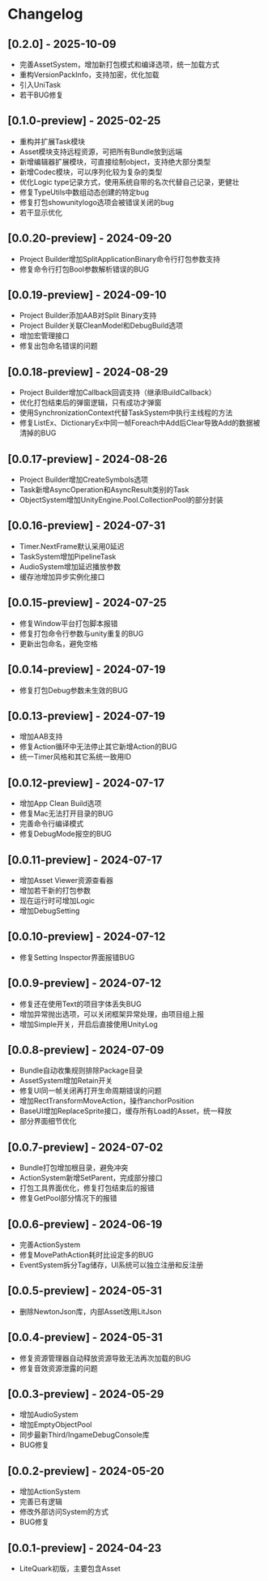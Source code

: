 # Changelog

## [0.2.0] - 2025-10-09
- 完善AssetSystem，增加新打包模式和编译选项，统一加载方式
- 重构VersionPackInfo，支持加密，优化加载
- 引入UniTask
- 若干BUG修复

## [0.1.0-preview] - 2025-02-25
- 重构并扩展Task模块
- Asset模块支持远程资源，可把所有Bundle放到远端
- 新增编辑器扩展模块，可直接绘制object，支持绝大部分类型
- 新增Codec模块，可以序列化较为复杂的类型
- 优化Logic type记录方式，使用系统自带的名次代替自己记录，更健壮
- 修复TypeUtils中数组动态创建的特定bug
- 修复打包showunitylogo选项会被错误关闭的bug
- 若干显示优化

## [0.0.20-preview] - 2024-09-20
- Project Builder增加SplitApplicationBinary命令行打包参数支持
- 修复命令行打包Bool参数解析错误的BUG

## [0.0.19-preview] - 2024-09-10
- Project Builder添加AAB对Split Binary支持
- Project Builder关联CleanModel和DebugBuild选项
- 增加宏管理接口
- 修复出包命名错误的问题

## [0.0.18-preview] - 2024-08-29
- Project Builder增加Callback回调支持（继承IBuildCallback）
- 优化打包结束后的弹窗逻辑，只有成功才弹窗
- 使用SynchronizationContext代替TaskSystem中执行主线程的方法
- 修复ListEx、DictionaryEx中同一帧Foreach中Add后Clear导致Add的数据被清掉的BUG

## [0.0.17-preview] - 2024-08-26
- Project Builder增加CreateSymbols选项
- Task新增AsyncOperation和AsyncResult类别的Task
- ObjectSystem增加UnityEngine.Pool.CollectionPool的部分封装

## [0.0.16-preview] - 2024-07-31
- Timer.NextFrame默认采用0延迟
- TaskSystem增加PipelineTask
- AudioSystem增加延迟播放参数
- 缓存池增加异步实例化接口

## [0.0.15-preview] - 2024-07-25
- 修复Window平台打包脚本报错
- 修复打包命令行参数与unity重复的BUG
- 更新出包命名，避免空格

## [0.0.14-preview] - 2024-07-19
- 修复打包Debug参数未生效的BUG

## [0.0.13-preview] - 2024-07-19
- 增加AAB支持
- 修复Action循环中无法停止其它新增Action的BUG
- 统一Timer风格和其它系统一致用ID

## [0.0.12-preview] - 2024-07-17
- 增加App Clean Build选项
- 修复Mac无法打开目录的BUG
- 完善命令行编译模式
- 修复DebugMode报空的BUG

## [0.0.11-preview] - 2024-07-17
- 增加Asset Viewer资源查看器
- 增加若干新的打包参数
- 现在运行时可增加Logic
- 增加DebugSetting

## [0.0.10-preview] - 2024-07-12
- 修复Setting Inspector界面报错BUG

## [0.0.9-preview] - 2024-07-12
- 修复还在使用Text的项目字体丢失BUG
- 增加异常抛出选项，可以关闭框架异常处理，由项目组上报
- 增加Simple开关，开启后直接使用UnityLog

## [0.0.8-preview] - 2024-07-09
- Bundle自动收集规则排除Package目录
- AssetSystem增加Retain开关
- 修复UI同一帧关闭再打开生命周期错误的问题
- 增加RectTransformMoveAction，操作anchorPosition
- BaseUI增加ReplaceSprite接口，缓存所有Load的Asset，统一释放
- 部分界面细节优化

## [0.0.7-preview] - 2024-07-02
- Bundle打包增加根目录，避免冲突
- ActionSystem新增SetParent，完成部分接口
- 打包工具界面优化，修复打包结束后的报错
- 修复GetPool部分情况下的报错

## [0.0.6-preview] - 2024-06-19
- 完善ActionSystem
- 修复MovePathAction耗时比设定多的BUG
- EventSystem拆分Tag储存，UI系统可以独立注册和反注册

## [0.0.5-preview] - 2024-05-31
- 删除NewtonJson库，内部Asset改用LitJson

## [0.0.4-preview] - 2024-05-31
- 修复资源管理器自动释放资源导致无法再次加载的BUG
- 修复音效资源泄露的问题

## [0.0.3-preview] - 2024-05-29
- 增加AudioSystem
- 增加EmptyObjectPool
- 同步最新Third/IngameDebugConsole库
- BUG修复

## [0.0.2-preview] - 2024-05-20
- 增加ActionSystem
- 完善已有逻辑
- 修改外部访问System的方式
- BUG修复

## [0.0.1-preview] - 2024-04-23
- LiteQuark初版，主要包含Asset